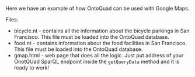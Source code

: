 Here we have an example of how OntoQuad can be used with Google Maps.

Files:
* bicycle.nt - contains all the information about the bicycle parkings in San Francisco. This file must be loaded into the OntoQuad database.
* food.nt - contains information about the food facilities in San Francisco. This file must be loaded into the OntoQuad database.
* gmap.html - web page that does all the logic. Just put address of your OnotQUad SparQL endpoint inside the `getQueryData` method and it is ready to work!
